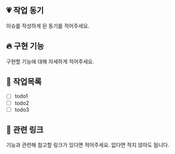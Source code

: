## 💗 작업 동기

이슈를 작성하게 된 동기를 적어주세요.

## 🔥 구현 기능

구현할 기능에 대해 자세하게 적어주세요.

## 🚧 작업목록

- [ ] todo1
- [ ] todo2
- [ ] todo3

## 🔗 관련 링크

기능과 관련해 참고할 링크가 있다면 적어주세요. 없다면 적지 않아도 됩니다.
